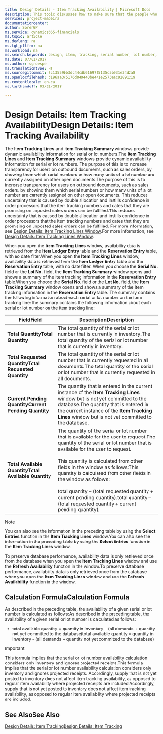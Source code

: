 ```yaml
---
title: Design Details - Item Tracking Availability | Microsoft Docs
description: This topic discusses how to make sure that the people who process orders can rely on the availability of serial or lot numbers.
services: project-madeira
documentationcenter: 
author: SorenGP
ms.service: dynamics365-financials
ms.topic: article
ms.devlang: na
ms.tgt_pltfrm: na
ms.workload: na
ms.search.keywords: design, item, tracking, serial number, lot number, outbound documents
ms.date: 07/01/2017
ms.author: sgroespe
ms.translationtype: HT
ms.sourcegitcommit: 2c13559bb3dc44cdb61697f5135c5b931e34d2a8
ms.openlocfilehash: d196aa3c5176d040440be441e2573eac92891219
ms.contentlocale: en-ca
ms.lasthandoff: 03/22/2018

---
```

# <a name="design-details-item-tracking-availability"></a><span data-ttu-id="6f7ae-103">Design Details: Item Tracking Availability</span><span class="sxs-lookup"><span data-stu-id="6f7ae-103">Design Details: Item Tracking Availability</span></span>
<span data-ttu-id="6f7ae-104">The **Item Tracking Lines** and **Item Tracking Summary** windows provide dynamic availability information for serial or lot numbers.</span><span class="sxs-lookup"><span data-stu-id="6f7ae-104">The **Item Tracking Lines** and **Item Tracking Summary** windows provide dynamic availability information for serial or lot numbers.</span></span> <span data-ttu-id="6f7ae-105">The purpose of this is to increase transparency for users on outbound documents, such as sales orders, by showing them which serial numbers or how many units of a lot number are currently assigned on other open documents.</span><span class="sxs-lookup"><span data-stu-id="6f7ae-105">The purpose of this is to increase transparency for users on outbound documents, such as sales orders, by showing them which serial numbers or how many units of a lot number are currently assigned on other open documents.</span></span> <span data-ttu-id="6f7ae-106">This reduces uncertainty that is caused by double allocation and instills confidence in order processors that the item tracking numbers and dates that they are promising on unposted sales orders can be fulfilled.</span><span class="sxs-lookup"><span data-stu-id="6f7ae-106">This reduces uncertainty that is caused by double allocation and instills confidence in order processors that the item tracking numbers and dates that they are promising on unposted sales orders can be fulfilled.</span></span> <span data-ttu-id="6f7ae-107">For more information, see [Design Details: Item Tracking Lines Window](design-details-item-tracking-lines-window.md).</span><span class="sxs-lookup"><span data-stu-id="6f7ae-107">For more information, see [Design Details: Item Tracking Lines Window](design-details-item-tracking-lines-window.md).</span></span>  
  
<span data-ttu-id="6f7ae-108">When you open the **Item Tracking Lines** window, availability data is retrieved from the **Item Ledger Entry** table and the **Reservation Entry** table, with no date filter.</span><span class="sxs-lookup"><span data-stu-id="6f7ae-108">When you open the **Item Tracking Lines** window, availability data is retrieved from the **Item Ledger Entry** table and the **Reservation Entry** table, with no date filter.</span></span> <span data-ttu-id="6f7ae-109">When you choose the **Serial No.** field or the **Lot No.** field, the **Item Tracking Summary** window opens and shows a summary of the item tracking information in the **Reservation Entry** table.</span><span class="sxs-lookup"><span data-stu-id="6f7ae-109">When you choose the **Serial No.** field or the **Lot No.** field, the **Item Tracking Summary** window opens and shows a summary of the item tracking information in the **Reservation Entry** table.</span></span> <span data-ttu-id="6f7ae-110">The summary contains the following information about each serial or lot number on the item tracking line:</span><span class="sxs-lookup"><span data-stu-id="6f7ae-110">The summary contains the following information about each serial or lot number on the item tracking line:</span></span>  
  
|<span data-ttu-id="6f7ae-111">Field</span><span class="sxs-lookup"><span data-stu-id="6f7ae-111">Field</span></span>|<span data-ttu-id="6f7ae-112">Description</span><span class="sxs-lookup"><span data-stu-id="6f7ae-112">Description</span></span>|  
|---------------------------------|---------------------------------------|  
|<span data-ttu-id="6f7ae-113">**Total Quantity**</span><span class="sxs-lookup"><span data-stu-id="6f7ae-113">**Total Quantity**</span></span>|<span data-ttu-id="6f7ae-114">The total quantity of the serial or lot number that is currently in inventory.</span><span class="sxs-lookup"><span data-stu-id="6f7ae-114">The total quantity of the serial or lot number that is currently in inventory.</span></span>|  
|<span data-ttu-id="6f7ae-115">**Total Requested Quantity**</span><span class="sxs-lookup"><span data-stu-id="6f7ae-115">**Total Requested Quantity**</span></span>|<span data-ttu-id="6f7ae-116">The total quantity of the serial or lot number that is currently requested in all documents.</span><span class="sxs-lookup"><span data-stu-id="6f7ae-116">The total quantity of the serial or lot number that is currently requested in all documents.</span></span>|  
|<span data-ttu-id="6f7ae-117">**Current Pending Quantity**</span><span class="sxs-lookup"><span data-stu-id="6f7ae-117">**Current Pending Quantity**</span></span>|<span data-ttu-id="6f7ae-118">The quantity that is entered in the current instance of the **Item Tracking Lines** window but is not yet committed to the database.</span><span class="sxs-lookup"><span data-stu-id="6f7ae-118">The quantity that is entered in the current instance of the **Item Tracking Lines** window but is not yet committed to the database.</span></span>|  
|<span data-ttu-id="6f7ae-119">**Total Available Quantity**</span><span class="sxs-lookup"><span data-stu-id="6f7ae-119">**Total Available Quantity**</span></span>|<span data-ttu-id="6f7ae-120">The quantity of the serial or lot number that is available for the user to request.</span><span class="sxs-lookup"><span data-stu-id="6f7ae-120">The quantity of the serial or lot number that is available for the user to request.</span></span><br /><br /> <span data-ttu-id="6f7ae-121">This quantity is calculated from other fields in the window as follows:</span><span class="sxs-lookup"><span data-stu-id="6f7ae-121">This quantity is calculated from other fields in the window as follows:</span></span><br /><br /> <span data-ttu-id="6f7ae-122">total quantity – (total requested quantity + current pending quantity).</span><span class="sxs-lookup"><span data-stu-id="6f7ae-122">total quantity – (total requested quantity + current pending quantity).</span></span>|  
  
> [!NOTE]  
>  <span data-ttu-id="6f7ae-123">You can also see the information in the preceding table by using the **Select Entries** function in the **Item Tracking Lines** window.</span><span class="sxs-lookup"><span data-stu-id="6f7ae-123">You can also see the information in the preceding table by using the **Select Entries** function in the **Item Tracking Lines** window.</span></span>  
  
<span data-ttu-id="6f7ae-124">To preserve database performance, availability data is only retrieved once from the database when you open the **Item Tracking Lines** window and use the **Refresh Availability** function in the window.</span><span class="sxs-lookup"><span data-stu-id="6f7ae-124">To preserve database performance, availability data is only retrieved once from the database when you open the **Item Tracking Lines** window and use the **Refresh Availability** function in the window.</span></span>  
  
## <a name="calculation-formula"></a><span data-ttu-id="6f7ae-125">Calculation Formula</span><span class="sxs-lookup"><span data-stu-id="6f7ae-125">Calculation Formula</span></span>  
<span data-ttu-id="6f7ae-126">As described in the preceding table, the availability of a given serial or lot number is calculated as follows:</span><span class="sxs-lookup"><span data-stu-id="6f7ae-126">As described in the preceding table, the availability of a given serial or lot number is calculated as follows:</span></span>  
  
* <span data-ttu-id="6f7ae-127">total available quantity = quantity in inventory – (all demands + quantity not yet committed to the database)</span><span class="sxs-lookup"><span data-stu-id="6f7ae-127">total available quantity = quantity in inventory – (all demands + quantity not yet committed to the database)</span></span>  
  
> [!IMPORTANT]  
>  <span data-ttu-id="6f7ae-128">This formula implies that the serial or lot number availability calculation considers only inventory and ignores projected receipts.</span><span class="sxs-lookup"><span data-stu-id="6f7ae-128">This formula implies that the serial or lot number availability calculation considers only inventory and ignores projected receipts.</span></span> <span data-ttu-id="6f7ae-129">Accordingly, supply that is not yet posted to inventory does not affect item tracking availability, as opposed to regular item availability where projected receipts are included.</span><span class="sxs-lookup"><span data-stu-id="6f7ae-129">Accordingly, supply that is not yet posted to inventory does not affect item tracking availability, as opposed to regular item availability where projected receipts are included.</span></span>  
  
## <a name="see-also"></a><span data-ttu-id="6f7ae-130">See Also</span><span class="sxs-lookup"><span data-stu-id="6f7ae-130">See Also</span></span>  
[<span data-ttu-id="6f7ae-131">Design Details: Item Tracking</span><span class="sxs-lookup"><span data-stu-id="6f7ae-131">Design Details: Item Tracking</span></span>](design-details-item-tracking.md)
